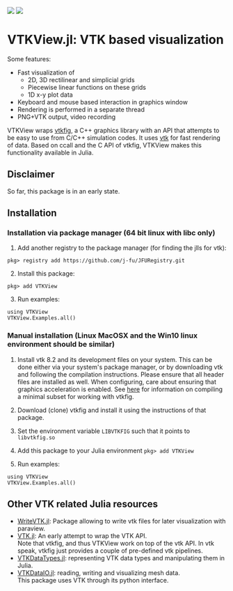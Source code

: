 [![](https://img.shields.io/badge/docs-stable-blue.svg)](https://j-fu.github.io/VTKView.jl/stable)
[![](https://img.shields.io/badge/docs-dev-blue.svg)](https://j-fu.github.io/VTKView.jl/dev)

# VTKView.jl: VTK based visualization

Some features:
- Fast visualization of
  - 2D, 3D rectilinear and simplicial grids
  - Piecewise linear functions on these grids
  - 1D x-y plot data
- Keyboard and mouse based interaction in graphics window
- Rendering is performed in a separate thread
- PNG+VTK output, video recording


VTKView wraps [vtkfig](https://github.com/j-fu/vtkfig), a C++ graphics library with an API that attempts to be easy  to use from C/C++ simulation codes. It uses [vtk](https://vtk.org) for fast rendering of data. Based on ccall and the C API of vtkfig, VTKView makes this functionality available in Julia. 

## Disclaimer

So far, this package is in an early state.

## Installation 

### Installation via package manager (64 bit linux with libc only)

1. Add another registry to the package manager (for finding  the jlls for vtk):  
```
pkg> registry add https://github.com/j-fu/JFURegistry.git
```
2. Install this package:
```
pkg> add VTKView
```

3. Run examples:
```
using VTKView
VTKView.Examples.all()
```

### Manual installation  (Linux MacOSX and the Win10 linux environment should be similar)

1. Install vtk 8.2 and its development files on your system.
   This can be done either via your system's package manager, or by downloading vtk and following the compilation instructions. Please ensure that all header files are installed as well. When configuring, care about
   ensuring that graphics acceleration is enabled. See [here](https://github.com/j-fu/vtkfig/blob/master/doc/vtkminimal.md) for information on compiling a minimal subset for working with vtkfig.

2. Download (clone) vtkfig and install it using the instructions of that package. 

3. Set the environment variable `LIBVTKFIG` such that it points to `libvtkfig.so`

4. Add this package to your Julia environment
   `pkg> add VTKView`
5. Run examples:
```
using VTKView
VTKView.Examples.all()
```

## Other VTK related Julia resources

- [WriteVTK.jl](https://github.com/jipolanco/WriteVTK.jl): Package allowing to write vtk files for later visualization with paraview.
- [VTK.jl](https://github.com/timholy/VTK.jl): An early attempt to wrap the VTK API.  
  Note that vtkfig, and thus VTKView work on top of the vtk API. In vtk speak, vtkfig just provides a couple of pre-defined vtk pipelines.
- [VTKDataTypes.jl](https://github.com/mohamed82008/VTKDataTypes.jl): representing VTK data types and manipulating them in Julia.
- [VTKDataIO.jl](https://github.com/mohamed82008/VTKDataIO.jl):  reading, writing and visualizing mesh data.  
This package uses VTK through its python interface.
